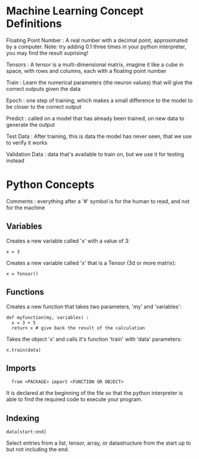 # Machine Learning Concept Definitions

  Floating Point Number : A real number with a decimal point, approximated by a computer.
    Note: try adding 0.1 three times in your python interpreter, you may find the result suprising!

  Tensors : A tensor is a multi-dimensional matrix, imagine it like a cube in space, with rows and columns, 
    each with a floating point number

  Train : Learn the numerical parameters (the neuron values) that will give the correct outputs given the data

  Epoch : one step of training, which makes a small difference to the model to be closer to the correct output

  Predict : called on a model that has already been trained, on new data to generate the output

  Test Data : After training, this is data the model has never seen, that we use to verify it works

  Validation Data : data that's available to train on, but we use it for testing instead

# Python Concepts

  Comments : everything after a '#' symbol is for the human to read, and not for the machine

## Variables

Creates a new variable called 'x' with a value of 3:
    
    x = 3 

Creates a new variable called 'x' that is a Tensor (3d or more matrix):

    x = Tensor() 


## Functions

Creates a new function that takes two parameters, 'my' and 'variables':
    
    def myfunction(my, variables) :
      x = 3 + 5
      return x # give back the result of the calculation

Takes the object 'x' and calls it's function 'train' with 'data' parameters:
    
    x.train(data) 

  
## Imports
      
      from <PACKAGE> import <FUNCTION OR OBJECT>
      
It is declared at the beginning of the file so
    that the python interpreter is able to find the required code to execute your program.

## Indexing
  
    data[start:end]
    
Select entries from a list, tensor, array, or datastructure from the start up to
    but not including the end.


